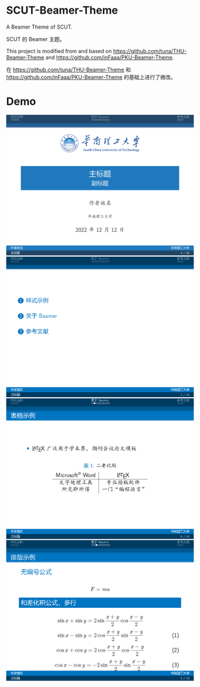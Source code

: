 # SCUT-Beamer-Theme

A Beamer Theme of SCUT.

SCUT 的 Beamer 主题。

This project is modified from and based on <https://github.com/tuna/THU-Beamer-Theme> and <https://github.com/inFaaa/PKU-Beamer-Theme>.

在 <https://github.com/tuna/THU-Beamer-Theme> 和 <https://github.com/inFaaa/PKU-Beamer-Theme> 的基础上进行了微改。

# Demo

<img src="demo/slide_页面_01.png" >
<img src="demo/slide_页面_02.png" >
<img src="demo/slide_页面_09.png" >
<img src="demo/slide_页面_10.png" >
